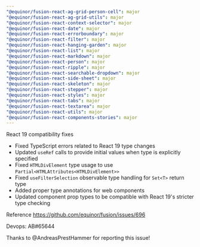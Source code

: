 ```yaml
---
"@equinor/fusion-react-ag-grid-person-cell": major
"@equinor/fusion-react-ag-grid-utils": major
"@equinor/fusion-react-context-selector": major
"@equinor/fusion-react-date": major
"@equinor/fusion-react-errorboundary": major
"@equinor/fusion-react-filter": major
"@equinor/fusion-react-hanging-garden": major
"@equinor/fusion-react-list": major
"@equinor/fusion-react-markdown": major
"@equinor/fusion-react-person": major
"@equinor/fusion-react-ripple": major
"@equinor/fusion-react-searchable-dropdown": major
"@equinor/fusion-react-side-sheet": major
"@equinor/fusion-react-skeleton": major
"@equinor/fusion-react-stepper": major
"@equinor/fusion-react-styles": major
"@equinor/fusion-react-tabs": major
"@equinor/fusion-react-textarea": major
"@equinor/fusion-react-utils": major
"@equinor/fusion-react-components-stories": major
---
```


React 19 compatibility fixes

- Fixed TypeScript errors related to React 19 type changes
- Updated `useRef` calls to provide initial values when type is explicitly specified
- Fixed `HTMLDivElement` type usage to use `Partial<HTMLAttributes<HTMLDivElement>>`
- Fixed `useFilterSelection` observable type handling for `Set<T>` return type
- Added proper type annotations for web components
- Updated component prop types to be compatible with React 19's stricter type checking

Reference https://github.com/equinor/fusion/issues/696

Devops: AB#65644

Thanks to @AndreasPrestHammer for reporting this issue!
